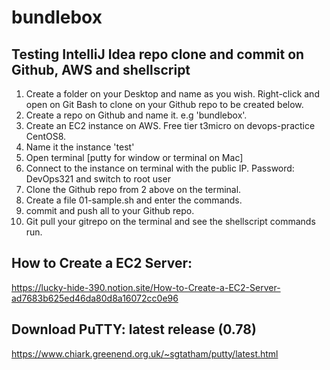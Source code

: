 # bundlebox

## Testing IntelliJ Idea repo clone and commit on Github, AWS and shellscript

1. Create a folder on your Desktop and name as you wish. Right-click and open on Git Bash to clone on your Github repo to be created below.
2. Create a repo on Github and name it. e.g 'bundlebox'.
3. Create an EC2 instance on AWS. Free tier t3micro on devops-practice CentOS8.
4. Name it the instance 'test'
5. Open terminal [putty for window or terminal on Mac]
6. Connect to the instance on terminal with the public IP. Password: DevOps321 and switch to root user
7. Clone the Github repo from 2 above on the terminal.
8. Create a file 01-sample.sh and enter the commands.
9. commit and push all to your Github repo.
10. Git pull your gitrepo on the terminal and see the shellscript commands run.

## How to Create a EC2 Server:

https://lucky-hide-390.notion.site/How-to-Create-a-EC2-Server-ad7683b625ed46da80d8a16072cc0e96

## Download PuTTY: latest release (0.78)
https://www.chiark.greenend.org.uk/~sgtatham/putty/latest.html